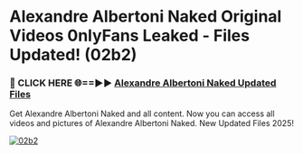 # Alexandre Albertoni Naked Original Videos 0nlyFans Leaked - Files Updated! (02b2)

<h3>🔴 CLICK HERE 🌐==►► <a href="https://tinyurl.com/yckcrads" rel="nofollow">Alexandre Albertoni Naked Updated Files</a></h3>

Get Alexandre Albertoni Naked and all content. Now you can access all videos and pictures of Alexandre Albertoni Naked. New Updated Files 2025!

[![02b2](https://i.imgur.com/hpKpOFt.gif)](https://tinyurl.com/yckcrads)

